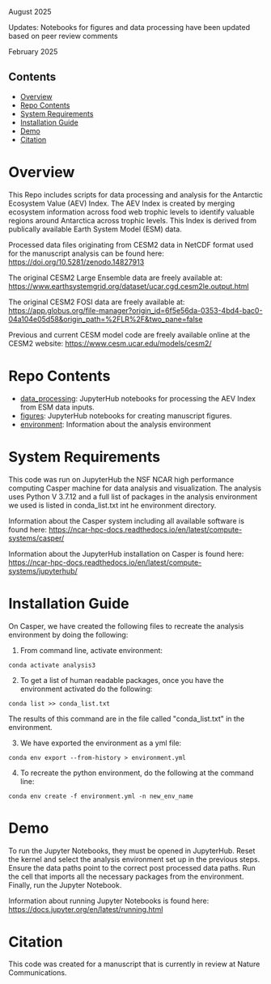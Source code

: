 August 2025

Updates: 
Notebooks for figures and data processing have been updated based on peer review comments


February 2025
## Contents

- [Overview](#overview)
- [Repo Contents](#repo-contents)
- [System Requirements](#system-requirements)
- [Installation Guide](#installation-guide)
- [Demo](#demo)
- [Citation](#citation)

# Overview
This Repo includes scripts for data processing and analysis for the Antarctic Ecosystem Value (AEV) Index.
The AEV Index is created by merging ecosystem information across food web trophic levels to identify valuable
regions around Antarctica across trophic levels. This Index is derived from publically available Earth System
Model (ESM) data. 

Processed data files originating from CESM2 data in NetCDF format used for the manuscript analysis can be found here:
https://doi.org/10.5281/zenodo.14827913

The original CESM2 Large Ensemble data are freely available at: https://www.earthsystemgrid.org/dataset/ucar.cgd.cesm2le.output.html

The original CESM2 FOSI data are freely available at: https://app.globus.org/file-manager?origin_id=6f5e56da-0353-4bd4-bac0-04a104e05d58&origin_path=%2FLR%2F&two_pane=false

Previous and current CESM model code are freely available online at the CESM2 website: 
https://www.cesm.ucar.edu/models/cesm2/

# Repo Contents
- [data_processing](./data_processing): JupyterHub notebooks for processing the AEV Index from ESM data inputs.
- [figures](./figures): JupyterHub notebooks for creating manuscript figures.
- [environment](./environment): Information about the analysis environment

# System Requirements
This code was run on JupyterHub the NSF NCAR high performance computing Casper machine for data analysis and visualization. The analysis uses Python V 3.7.12 and a full list of packages in the analysis environment we used is listed in conda_list.txt int he environment directory. 

Information about the Casper system including all available software is found here: https://ncar-hpc-docs.readthedocs.io/en/latest/compute-systems/casper/

Information about the JupyterHub installation on Casper is found here: https://ncar-hpc-docs.readthedocs.io/en/latest/compute-systems/jupyterhub/

# Installation Guide
On Casper, we have created the following files to recreate the analysis environment by doing the following:
1. From command line, activate environment:
```
conda activate analysis3
```

2. To get a list of human readable packages, once you have the environment activated do the following:
```
conda list >> conda_list.txt
```
The results of this command are in the file called "conda_list.txt" in the environment. 

3. We have exported the environment as a yml file:
```
conda env export --from-history > environment.yml
```

4. To recreate the python environment, do the following at the command line:
```
conda env create -f environment.yml -n new_env_name
```

# Demo
To run the Jupyter Notebooks, they must be opened in JupyterHub. Reset the kernel and select the analysis environment set up in the previous steps. Ensure the data paths point to the correct post processed data paths. Run the cell that imports all the necessary packages from the environment. Finally, run the Jupyter Notebook.

Information about running Jupyter Notebooks is found here: https://docs.jupyter.org/en/latest/running.html

# Citation
This code was created for a manuscript that is currently in review at Nature Communications.
